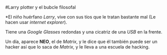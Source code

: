 #Larry plotter y el bubcle filosofal

*El niño huérfano *Larry*, vive con sus tíos que le tratan bastante mal
(Le hacen usar *internet explorer*).

Tiene una *Google Glasses* redondas y una cicatriz de una *USB* en la frente.

Un día, aparece **NEO**, el de *Matrix*, y le dice que él también puede ser un hacker
así que lo saca de *Matrix*, y le lleva a una escuela de hacking.
